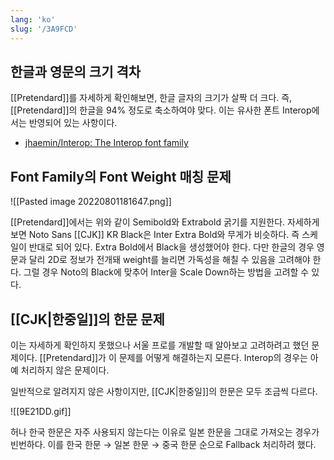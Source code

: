 ```yaml
---
lang: 'ko'
slug: '/3A9FCD'
---
```


## 한글과 영문의 크기 격차

[[Pretendard]]를 자세하게 확인해보면, 한글 글자의 크기가 살짝 더 크다.
즉, [[Pretendard]]의 한글을 94% 정도로 축소하여야 맞다.
이는 유사한 폰트 Interop에서는 반영되어 있는 사항이다.

- [jhaemin/Interop: The Interop font family](https://github.com/jhaemin/Interop)

## Font Family의 Font Weight 매칭 문제

![[Pasted image 20220801181647.png]]

[[Pretendard]]에서는 위와 같이 Semibold와 Extrabold 굵기를 지원한다.
자세하게 보면 Noto Sans [[CJK]] KR Black은 Inter Extra Bold와 무게가 비슷하다.
즉 스케일이 반대로 되어 있다. Extra Bold에서 Black을 생성했어야 한다.
다만 한글의 경우 영문과 달리 2D로 정보가 전개돼 weight를 늘리면 가독성을 해칠 수 있음을 고려해야 한다.
그럴 경우 Noto의 Black에 맞추어 Inter을 Scale Down하는 방법을 고려할 수 있다.

## [[CJK|한중일]]의 한문 문제

이는 자세하게 확인하지 못했으나 서울 프로를 개발할 때 알아보고 고려하려고 했던 문제이다.
[[Pretendard]]가 이 문제를 어떻게 해결하는지 모른다.
Interop의 경우는 아예 처리하지 않은 문제이다.

일반적으로 알려지지 않은 사항이지만, [[CJK|한중일]]의 한문은 모두 조금씩 다르다.

![[9E21DD.gif]]

허나 한국 한문은 자주 사용되지 않는다는 이유로 일본 한문을 그대로 가져오는 경우가 빈번하다.
이를 한국 한문 → 일본 한문 → 중국 한문 순으로 Fallback 처리하려 했다.
